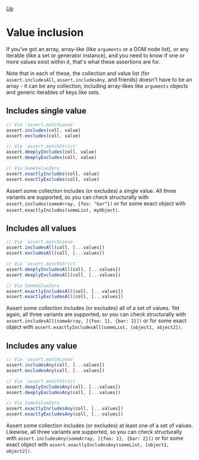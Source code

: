 [*Up*](./README.md)

# Value inclusion

If you've got an array, array-like (like `arguments` or a DOM node list), or any iterable (like a set or generator instance), and you need to know if one or more values exist within it, that's what these assertions are for.

Note that in each of these, the collection and value list (for `assert.includesAll`, `assert.includesAny`, and friends) doesn't have to be an array - it can be any collection, including array-likes like `arguments` objects and generic iterables of keys like sets.

## Includes single value

```js
// Via `assert.matchLoose`
assert.includes(coll, value)
assert.excludes(coll, value)

// Via `assert.matchStrict`
assert.deeplyIncludes(coll, value)
assert.deeplyExcludes(coll, value)

// Via SameValueZero
assert.exactlyIncludes(coll, value)
assert.exactlyExcludes(coll, value)
```

Assert some collection includes (or excludes) a single value. All three variants are supported, so you can check structurally with `assert.includes(someArray, {foo: "bar"})` or for some exact object with `assert.exactlyIncludes(someList, myObject)`.

## Includes all values

```js
// Via `assert.matchLoose`
assert.includesAll(coll, [...values])
assert.excludesAll(coll, [...values])

// Via `assert.matchStrict`
assert.deeplyIncludesAll(coll, [...values])
assert.deeplyExcludesAll(coll, [...values])

// Via SameValueZero
assert.exactlyIncludesAll(coll, [...values])
assert.exactlyExcludesAll(coll, [...values])
```

Assert some collection includes (or excludes) all of a set of values. Yet again, all three variants are supported, so you can check structurally with `assert.includesAll(someArray, [{foo: 1}, {bar: 2}])` or for some exact object with `assert.exactlyIncludesAll(someList, [object1, object2])`.

## Includes any value

```js
// Via `assert.matchLoose`
assert.includesAny(coll, [...values])
assert.excludesAny(coll, [...values])

// Via `assert.matchStrict`
assert.deeplyIncludesAny(coll, [...values])
assert.deeplyExcludesAny(coll, [...values])

// Via SameValueZero
assert.exactlyIncludesAny(coll, [...values])
assert.exactlyExcludesAny(coll, [...values])
```

Assert some collection includes (or excludes) at least one of a set of values. Likewise, all three variants are supported, so you can check structurally with `assert.includesAny(someArray, [{foo: 1}, {bar: 2}])` or for some exact object with `assert.exactlyIncludesAny(someList, [object1, object2])`.
